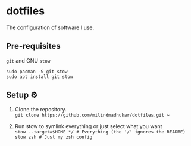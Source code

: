 # dotfiles
The configuration of software I use.

## Pre-requisites

`git` and GNU `stow`

`sudo pacman -S git stow` </br>
`sudo apt install git stow`

## Setup ⚙️

1. Clone the repository.</br>
`git clone https://github.com/milindmadhukar/dotfiles.git ~`

1. Run stow to symlink everything or just select what you want</br>
`stow --target=$HOME */ # Everything (the '/' ignores the README)`</br>
`stow zsh # Just my zsh config`
